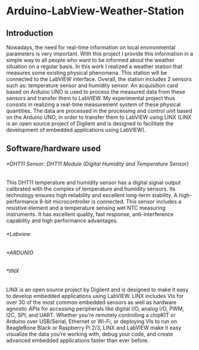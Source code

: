 # Arduino-LabView-Weather-Station

## Introduction 
Nowadays, the need for real-time information on local environmental parameters is very important. With this project I provide this information in a simple way to all people who want to be informed about the weather situation on a regular basis. In this work I realized a weather station that measures some existing physical phenomena. 
This station will be connected to the LabVIEW interface. Overall, the station includes 2 sensors such as: temperature sensor and humidity sensor. An acquisition card based on Arduino UNO is used to process the measured data from these sensors and transfer them to LabVIEW. 
My experimental project thus consists in realizing a real-time measurement system of these physical quantities. The data are processed in the processing and control unit based on the Arduino UNO, in order to transfer them to LabVIEW using LINX (LINX is an open source project of Digilent and is designed to facilitate the development of embedded applications using LabVIEW). 

## Software/hardware used 

###### *DHT11 Sensor: DHT11 Module (Digital Humidity and Temperature Sensor)
This DHT11 temperature and humidity sensor has a digital signal output calibrated with the complex of temperature and humidity sensors. Its technology ensures high reliability and excellent long-term stability. A high-performance 8-bit microcontroller is connected. This sensor includes a resistive element and a temperature sensing wet NTC measuring instruments. It has excellent quality, fast response, anti-interference capability and high performance advantages.
###### *Labview 
###### *ARDUNIO 
###### *lINX
LINX is an open source project by Digilent and is designed to make it easy to develop embedded applications using LabVIEW. LINX includes VIs for over 30 of the most common embedded sensors as well as hardware agnostic APIs for accessing peripherals like digital I/O, analog I/O, PWM, I2C, SPI, and UART.
Whether you’re remotely controlling a chipKIT or Arduino over USB/Serial, Ethernet or Wi-Fi, or deploying VIs to run on BeagleBone Black or Raspberry Pi 2/3, LINX and LabVIEW make it easy visualize the data you’re working with, debug your code, and create advanced embedded applications faster than ever before.
